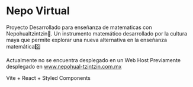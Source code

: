 # Nepo Virtual

Proyecto Desarrollado para enseñanza de matematicas con Nepohualtzintzin🧮.
Un instrumento matemático desarrollado por la cultura maya que permite explorar una nueva alternativa en la enseñanza matemática0️⃣

Actualmente no se encuentra desplegado en un Web Host
Previamente desplegado en www.nepohual-tzintzin.com.mx


Vite + React + Styled Components
